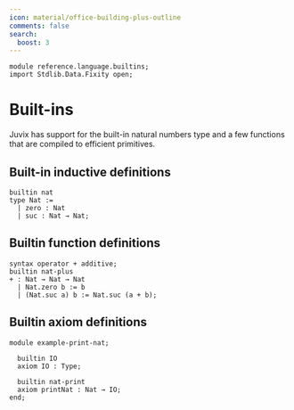 ```yaml
---
icon: material/office-building-plus-outline
comments: false
search:
  boost: 3
---
```


```juvix hide
module reference.language.builtins;
import Stdlib.Data.Fixity open;
```

# Built-ins

Juvix has support for the built-in natural numbers type and a few functions that
are compiled to efficient primitives.

## Built-in inductive definitions

```juvix
builtin nat
type Nat :=
  | zero : Nat
  | suc : Nat → Nat;
```

## Builtin function definitions

```juvix
syntax operator + additive;
builtin nat-plus
+ : Nat → Nat → Nat
  | Nat.zero b := b
  | (Nat.suc a) b := Nat.suc (a + b);
```

## Builtin axiom definitions

```juvix extract-module-statements
module example-print-nat;

  builtin IO
  axiom IO : Type;

  builtin nat-print
  axiom printNat : Nat → IO;
end;
```
